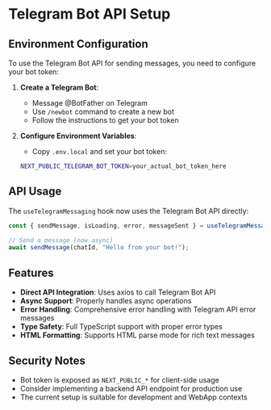 # Telegram Bot API Setup

## Environment Configuration

To use the Telegram Bot API for sending messages, you need to configure your bot token:

1. **Create a Telegram Bot**:

   - Message @BotFather on Telegram
   - Use `/newbot` command to create a new bot
   - Follow the instructions to get your bot token

2. **Configure Environment Variables**:
   - Copy `.env.local` and set your bot token:
   ```bash
   NEXT_PUBLIC_TELEGRAM_BOT_TOKEN=your_actual_bot_token_here
   ```

## API Usage

The `useTelegramMessaging` hook now uses the Telegram Bot API directly:

```typescript
const { sendMessage, isLoading, error, messageSent } = useTelegramMessaging();

// Send a message (now async)
await sendMessage(chatId, "Hello from your bot!");
```

## Features

- **Direct API Integration**: Uses axios to call Telegram Bot API
- **Async Support**: Properly handles async operations
- **Error Handling**: Comprehensive error handling with Telegram API error messages
- **Type Safety**: Full TypeScript support with proper error types
- **HTML Formatting**: Supports HTML parse mode for rich text messages

## Security Notes

- Bot token is exposed as `NEXT_PUBLIC_*` for client-side usage
- Consider implementing a backend API endpoint for production use
- The current setup is suitable for development and WebApp contexts
